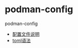 # podman-config
podman-config

- [配置文件说明](https://github.com/containers/image/blob/master/docs/containers-registries.conf.5.md)
- [toml语法](https://github.com/toml-lang/toml)
